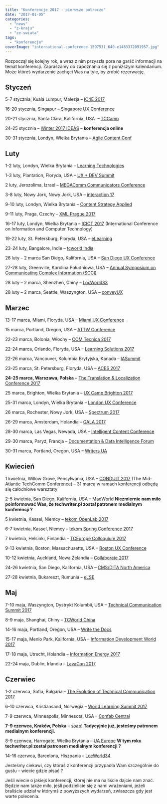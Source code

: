 ```yaml
---
title: "Konferencje 2017 - pierwsze półrocze"
date: "2017-01-05"
categories: 
  - "news"
  - "z-kraju"
  - "ze-swiata"
tags: 
  - "konferencje"
coverImage: "international-conference-1597531_640-e1483372091957.jpg"
---
```


Rozpoczął się kolejny rok, a wraz z nim przyszła pora na garść informacji na temat konferencji. Zapraszamy do zapoznania się z poniższym kalendarium. Może któreś wydarzenie zachęci Was na tyle, by zrobić rezerwację.

## Styczeń

5-7 stycznia, Kuala Lumpur, Malezja – [IC4E 2017](http://www.ic4e.net/)

16-20 stycznia, Singapur – [Singapore UX Conference](https://www.nngroup.com/training/singapore/)

20-21 stycznia, Santa Clara, Kalifornia, USA  – [TCCamp](http://www.tccamp.org/ "TCCamp")

24-25 stycznia – [Winter 2017 IDEAS](https://ideas.infomanagementcenter.com/) – **konferencja online**

30-31 stycznia, Londyn, Wielka Brytania – [Agile Content Conf](https://2017.agilecontentconf.com/)

## Luty

1-2 luty, Londyn, Wielka Brytania – [Learning Technologies](http://www.learningtechnologies.co.uk/content/conference-lt)

1-3 luty, Plantation, Floryda, USA – [UX + DEV Summit](http://www.uxdsummit.com/)

2 luty, Jerozolima, Izrael – [MEGAComm Communicators Conference](http://www.megacomm.org/)

3-8 luty, Nowy Jork, Nowy Jork, USA – [interaction 17](http://interaction17.ixda.org/)

9-10 luty, Londyn, Wielka Brytania – [Content Strategy Applied](http://contentstrategyapplied.eu/)

9-11 luty, Praga, Czechy – [XML Prague 2017](http://www.xmlprague.cz/)

16-17 luty, Londyn, Wielka Brytania – [ICICT 2017](https://www.waset.org/conference/2017/02/london/ICICT) (International Conference on Information and Computer Technology)

19-22 luty, St. Petersburg, Floryda, USA – [eLearning](http://www.itcnetwork.org/aws/ITCN/pt/sp/elearning_home_page "eLearning")

23-24 luty, Bangalore, Indie – [tcworld India](http://conferences.tekom.de/tcworld-india-2017/home/ "tcworld India")

26 luty – 2 marca San Diego, Kalifornia, USA – [San Diego UX Conference](https://www.nngroup.com/training/san-diego/)

27-28 luty, Greenville, Karolina Południowa, USA – [Annual Symposium on Communicating Complex Information (SCCI)](http://workshop.design4complexity.com/SCCI-home.php)

28 luty – 2 marca, Shenzhen, Chiny – [LocWorld33](https://locworld.com/)

28 luty – 2 marca, Seattle, Waszyngton, USA – [conveyUX](http://conveyux.com/)

## Marzec

13-17 marca, Miami, Floryda, USA – [Miami UX Conference](https://www.nngroup.com/training/miami/)

15 marca, Portland, Oregon, USA – [ATTW Conference](http://attw.org/conference)

22-23 marca, Bolonia, Włochy – [COM Tecnica 2017](http://comtecnica.it/)

22-24 marca, Orlando, Floryda, USA – [Learning Solutions 2017](https://www.elearningguild.com/LSCon/content/4600/learning-solutions-2017-conference--expo--home/)

22-26 marca, Vancouver, Kolumbia Brytyjska, Kanada – [IASummit](http://www.iasummit.org/)

23-25 marca, St. Petersburg, Floryda, USA – [ACES 2017](http://www.copydesk.org/aces-2017-st-petersburg/)

**24-25 marca, Warszawa, Polska** – [The Translation & Localization Conference 2017](http://www.translation-conference.com/)

25 marca, Brighton, Wielka Brytania – [UX Camp Brighton 2017](https://www.uxcampbrighton.org/)

25-31 marca, Londyn, Wielka Brytania – [London UX Conference](https://www.nngroup.com/training/london/)

26 marca, Rochester, Nowy Jork, USA – [Spectrum 2017](http://stc-rochester.org/spectrum/)

26-29 marca, Amsterdam, Holandia – [GALA 2017](https://www.gala-global.org/conference/annual-conference-2017-amsterdam)

28-30 marca, Las Vegas, Newada, USA – [Intelligent Content Conference](http://www.intelligentcontentconference.com/)

29-30 marca, Paryż, Francja – [Documentation & Data Intelligence Forum](https://www.documation.fr/)

30-31 marca, Portland, Oregon, USA – [Writers UA](http://west.writersua.com/)

## Kwiecień

1 kwietnia, Willow Grove, Pensylwania, USA – [CONDUIT 2017](http://www.stcpmc.org/2016/10/call-for-presenters-conduit-2017-mid-atlantic-techcomm-conference/) (The Mid-Atlantic TechComm Conference) – 31 marca w ramach konferencji odbędą się całodniowe warsztaty

2-5 kwietnia, San Diego, Kalifornia, USA – [MadWorld](http://www.madcapsoftware.com/events/madworld/) **Niezmiernie nam miło poinformować Was, że techwriter.pl został patronem medialnym konferencji ?**

5 kwietnia, Kassel, Niemcy – [tekom OpenLab 2017](http://www.congree.com/en/events/tekom-openlab-2017/2017/4/5/)

6-7 kwietnia, Kassel, Niemcy – [tekom Spring Conference 2017](http://www.congree.com/en/events/tekom-spring-conference-2017/2017/4/6/)

7 kwietnia, Helsinki, Finlandia – [TCEurope Colloquium 2017](http://www.tc-europe.org/)

9-13 kwietnia, Boston, Massachusetts, USA – [Boston UX Conference](https://www.nngroup.com/training/boston/)

10-12 kwietnia, Auckland, Nowa Zelandia – [Collaborate 2017](http://conference.techcomm.nz/)

24-26 kwietnia, San Diego, Kalifornia, USA – [CMS/DITA North America](https://cm-strategies.com/ "CM Strategies/DITA")

27-28 kwietnia, Bukareszt, Rumunia – [eLSE](http://elseconference.eu/)

## Maj

7-10 maja, Waszyngton, Dystrykt Kolumbii, USA – [Technical Communication Summit 2017](http://summit.stc.org/)

8-9 maja, Shanghai, Chiny – [TCWorld China](http://conferences.tekom.de/tcworld-china-2017/tcworld-china-2017/)

14-16 maja, Portland, Oregon, USA – [Write the Docs](http://www.writethedocs.org/conf/)

15-17 maja, Menlo Park, Kalifornia, USA – [Information Development World 2017](http://informationdevelopmentworld.com/)

17-18 maja, Utrecht, Holandia – [Information Energy 2017](http://www.informationenergy.org/)

22-24 maja, Dublin, Irlandia – [LavaCon 2017](https://lavacon.org/2017/)

## Czerwiec

1-2 czerwca, Sofia, Bułgaria – [The Evolution of Technical Communication 2017](http://evolution-of-tc.com/)

6-10 czerwca, Kristiansand, Norwegia – [World Learning Summit 2017](http://wls.futurelearninglab.org/)

7-9 czerwca, Minneapolis, Minnesota, USA – [Confab Central](http://confabevents.com/events/central-2017)

**7-9 czerwca, Kraków, Polska** – [soap!](http://soapconf.com/) **Tadycyjnie już, jesteśmy patronem medialnym konferencji.**

8-9 czerwca, Harrogate, Wielka Brytania – [UA Europe](http://www.uaconference.eu/) **W tym roku techwriter.pl został patronem medialnym konferencji ?**

14-16 czerwca, Barcelona, Hiszpania – [LocWorld34](https://locworld.com/)

Jesteśmy ciekawi, czy któraś z konferencji przypadła Wam szczególnie do gustu – wiecie gdzie pisać ?

Jeśli wiecie o jakiejś konferencji, której nie ma na liście dajcie nam znać. Będzie nam także miło, jeśli podzielicie się z nami wrażeniami, jeżeli braliście udział w którymś z powyższych wydarzeń, zwłaszcza gdy jest warte polecenia.
